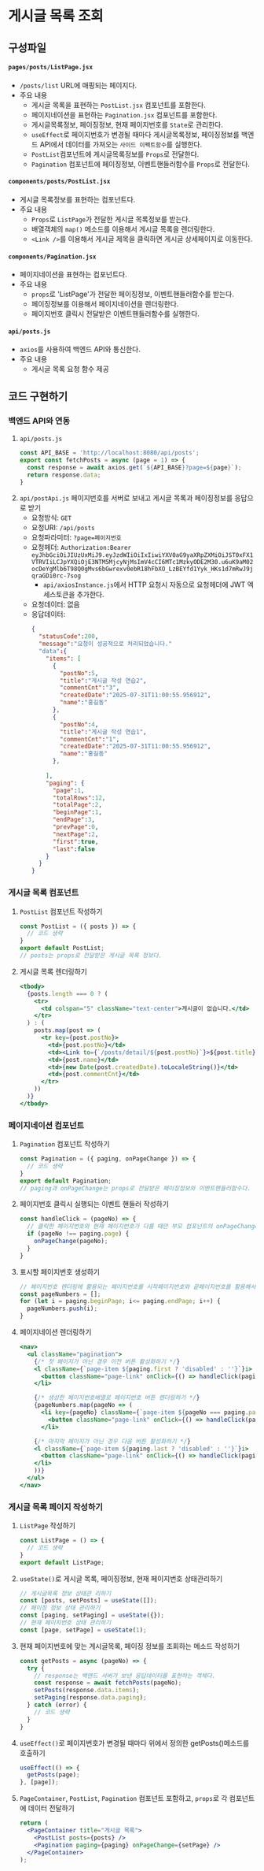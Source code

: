 # 게시글 목록 조회

## 구성파일
#### `pages/posts/ListPage.jsx`
- `/posts/list` URL에 매핑되는 페이지다.
- 주요 내용
  - 게시글 목록을 표현하는 `PostList.jsx` 컴포넌트를 포함한다.
  - 페이지네이션을 표현하는 `Pagination.jsx` 컴포넌트를 포함한다.
  - 게시글목록정보, 페이징정보, 현재 페이지번호를 `State`로 관리한다.
  - `useEffect`로 페이지번호가 변경될 때마다 게시글목록정보, 페이징정보를 백엔드 API에서 데이터를 가져오는 `사이드 이펙트함수`를 실행한다.
  - `PostList`컴포넌트에 게시글목록정보를 `Props`로 전달한다.
  - `Pagination` 컴포넌트에 페이징정보, 이벤트핸들러함수를 `Props`로 전달한다.
#### `components/posts/PostList.jsx`
- 게시글 목록정보를 표현하는 컴포넌트다.
- 주요 내용
  - `Props`로 `ListPage`가 전달한 게시글 목록정보를 받는다.
  - 배열객체의 `map()` 메소드를 이용해서 게시글 목록을 렌더링한다.
  - `<Link />`를 이용해서 게시글 제목을 클릭하면 게시글 상세페이지로 이동한다.
#### `components/Pagination.jsx`
- 페이지네이션을 표현하는 컴포넌트다.
- 주요 내용
  - `props`로 'ListPage'가 전달한 페이징정보, 이벤트핸들러함수를 받는다.
  - 페이징정보를 이용해서 페이지네이션을 렌더링한다.
  - 페이지번호 클릭시 전달받은 이벤트핸들러함수를 실행한다.
#### `api/posts.js`
- `axios`를 사용하여 백엔드 API와 통신한다.
- 주요 내용
  - 게시글 목록 요청 함수 제공

## 코드 구현하기
### 백엔드 API와 연동
1. `api/posts.js`
    ```javascript
    const API_BASE = 'http://localhost:8080/api/posts';
    export const fetchPosts = async (page = 1) => {
      const response = await axios.get(`${API_BASE}?page=${page}`);
      return response.data;
    }
    ```
3. `api/postApi.js` 페이지번호를 서버로 보내고 게시글 목록과 페이징정보를 응답으로 받기
   - 요청방식: `GET`
   - 요청URI: `/api/posts`
   - 요청파라미터: `?page=페이지번호`
   - 요청헤더: `Authorization:Bearer eyJhbGciOiJIUzUxMiJ9.eyJzdWIiOiIxIiwiYXV0aG9yaXRpZXMiOiJST0xFX1VTRVIiLCJpYXQiOjE3NTM5MjcyNjMsImV4cCI6MTc1MzkyODE2M30.u6uK9aM02ocDeYgMlb6T98Q0gMvs6bGwrexv0ebR18hFbXO_LzBEYfd1Yyk_HKs1d7mRwJ9jqraGDi0rc-7sog`
     - `api/axiosInstance.js`에서 HTTP 요청시 자동으로 요청헤더에 JWT 엑세스토큰을 추가한다.
   - 요청데이터: 없음
   - 응답데이터:
     ```json
     {
       "statusCode":200,
       "message":"요청이 성공적으로 처리되었습니다."
       "data":{
         "items": [
           {
             "postNo":5,
             "title":"게시글 작성 연습2",
             "commentCnt":"3",
             "createdDate":"2025-07-31T11:00:55.956912",
             "name":"홍길동"
           },
           {
             "postNo":4,
             "title":"게시글 작성 연습1",
             "commentCnt":"1",
             "createdDate":"2025-07-31T11:00:55.956912",
             "name":"홍길동"
           },
           
         ],
         "paging": {
           "page":1,
           "totalRows":12,
           "totalPage":2,
           "beginPage":1,
           "endPage":3,
           "prevPage":0,
           "nextPage":2,
           "first":true,
           "last":false
         }
       }    
     }
     ```

### 게시글 목록 컴포넌트
1. `PostList` 컴포넌트 작성하기
    ```javascript
    const PostList = ({ posts }) => {
      // 코드 생략
    }
    export default PostList;
    // posts는 props로 전달받은 게시글 목록 정보다.
    ```
2. 게시글 목록 렌더링하기
    ```jsx
    <tbody>
      {posts.length === 0 ? (
        <tr>
          <td colspan="5" className="text-center">게시글이 없습니다.</td>
        </tr>
      ) : (
        posts.map(post => (
          <tr key={post.postNo}>
            <td>{post.postNo}</td>
            <td><Link to={`/posts/detail/${post.postNo}`}>${post.title}</Link></td>
            <td>{post.name}</td>
            <td>{new Date(post.createdDate).toLocaleString()}</td>
            <td>{post.commentCnt}</td>
          </tr>
        ))
      )}
    </tbody>
    ```
### 페이지네이션 컴포넌트
1. `Pagination` 컴포넌트 작성하기
    ```javascript
    const Pagination = ({ paging, onPageChange }) => {
      // 코드 생략
    }
    export default Pagination;
    // paging과 onPageChange는 props로 전달받은 페이징정보와 이벤트핸들러함수다.
    ```
2. 페이지번호 클릭시 실행되는 이벤트 핸들러 작성하기
    ```javascript
    const handleClick = (pageNo) => {
      // 클릭한 페이지번호와 현재 페이지번호가 다를 때만 부모 컴포넌트의 onPageChange()함수를 호출한다.
      if (pageNo !== paging.page) {
        onPageChange(pageNo);
      }
    }
    ```
3. 표시할 페이지번호 생성하기
    ```javascript
    // 페이지번호 렌더링에 활용되는 페이지번호를 시작페이지번호와 끝페이지번호를 활용해서 생성한다.
    const pageNumbers = [];
    for (let i = paging.beginPage; i<= paging.endPage; i++) {
      pageNumbers.push(i);
    }
    ```
4. 페이지네이션 렌더링하기
    ```jsx
    <nav>
      <ul className="pagination">
        {/* 첫 페이지가 아닌 경우 이전 버튼 활성화하기 */}
        <l className={`page-item ${paging.first ? 'disabled' : ''}`}i>
          <button className="page-link" onClick={() => handleClick(paging.prevPage)}>이전</button>
        </li>
    
        {/* 생성한 페이지번호배열로 페이지번호 버튼 렌더링하기 */}
        {pageNumbers.map(pageNo => (
          <li key={pageNo} className={`page-item ${pageNo === paging.page ? 'active' : ''}`}>
            <button className="page-link" onClick={() => handleClick(pageNo)}>{pageNo}</button>
          </li>
    
        {/* 마지막 페이지가 아닌 경우 다음 버튼 활성화하기 */}
        <l className={`page-item ${paging.last ? 'disabled' : ''}`}i>
          <button className="page-link" onClick={() => handleClick(paging.nextPage)}>다음</button>
        </li>
        ))}
      </ul>
    </nav>
    ```
### 게시글 목록 페이지 작성하기
1. `ListPage` 작성하기
    ```javascript
    const ListPage = () => {
      // 코드 생략
    }
    export default ListPage;
    ```
2. `useState()`로 게시글 목록, 페이징정보, 현재 페이지번호 상태관리하기
    ```javascript
    // 게시글목록 정보 상태관 리하기
    const [posts, setPosts] = useState([]);
    // 페이징 정보 상태 관리하기
    const [paging, setPaging] = useState({});
    // 현재 페이지번호 상태 관리하기
    const [page, setPage] = useState(1);
    ```
3. 현재 페이지번호에 맞는 게시글목록, 페이징 정보를 조회하는 메소드 작성하기
    ```javascript
    const getPosts = async (pageNo) => {
      try {
        // response는 백엔드 서버가 보낸 응답데이터를 표현하는 객체다.
        const response = await fetchPosts(pageNo);
        setPosts(response.data.items);
        setPaging(response.data.paging);
      } catch (error) {
        // 코드 생략
      }
    }
    ```
4. `useEffect()`로 페이지번호가 변경될 때마다 위에서 정의한 getPosts()메소드를 호출하기
    ```javascript
    useEffect(() => {
      getPosts(page);
    }, [page]);
    ```
5. `PageContainer`, `PostList`, `Pagination` 컴포넌트 포함하고, `props`로 각 컴포넌트에 데이터 전달하기
    ```jsx
    return (
      <PageContainer title="게시글 목록">
        <PostList posts={posts} />
        <Pagination paging={paging} onPageChange={setPage} />
      </PageContainer>
    );
    ```
